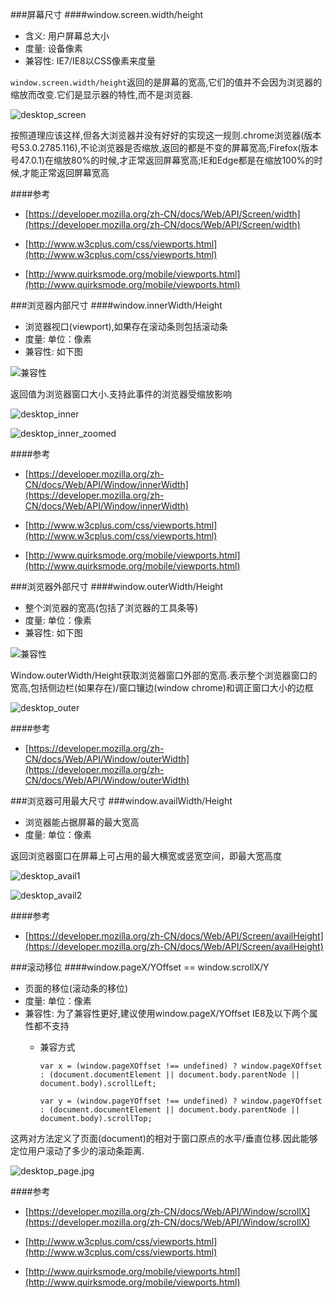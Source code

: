 ###屏幕尺寸
####window.screen.width/height
- 含义: 用户屏幕总大小
- 度量: 设备像素
- 兼容性: IE7/IE8以CSS像素来度量

`window.screen.width/height`返回的是屏幕的宽高,它们的值并不会因为浏览器的缩放而改变.它们是显示器的特性,而不是浏览器.

![desktop_screen](pc/desktop_screen.jpg)

按照道理应该这样,但各大浏览器并没有好好的实现这一规则.chrome浏览器(版本号53.0.2785.116),不论浏览器是否缩放,返回的都是不变的屏幕宽高;Firefox(版本号47.0.1)在缩放80%的时候,才正常返回屏幕宽高;IE和Edge都是在缩放100%的时候,才能正常返回屏幕宽高

####参考
- [https://developer.mozilla.org/zh-CN/docs/Web/API/Screen/width](https://developer.mozilla.org/zh-CN/docs/Web/API/Screen/width)

- [http://www.w3cplus.com/css/viewports.html](http://www.w3cplus.com/css/viewports.html)

- [http://www.quirksmode.org/mobile/viewports.html](http://www.quirksmode.org/mobile/viewports.html)

###浏览器内部尺寸
####window.innerWidth/Height
- 浏览器视口(viewport),如果存在滚动条则包括滚动条
- 度量: 单位：像素
- 兼容性: 如下图

![兼容性](pc/inner-size-basic-support.jpg)

返回值为浏览器窗口大小.支持此事件的浏览器受缩放影响

![desktop_inner](pc/desktop_inner.jpg)

![desktop_inner_zoomed](pc/desktop_inner_zoomed.jpg)

####参考
- [https://developer.mozilla.org/zh-CN/docs/Web/API/Window/innerWidth](https://developer.mozilla.org/zh-CN/docs/Web/API/Window/innerWidth)

- [http://www.w3cplus.com/css/viewports.html](http://www.w3cplus.com/css/viewports.html)

- [http://www.quirksmode.org/mobile/viewports.html](http://www.quirksmode.org/mobile/viewports.html)

###浏览器外部尺寸
####window.outerWidth/Height
- 整个浏览器的宽高(包括了浏览器的工具条等)
- 度量: 单位：像素
- 兼容性: 如下图

![兼容性](pc/outer-size-basic-support.jpg)

Window.outerWidth/Height获取浏览器窗口外部的宽高.表示整个浏览器窗口的宽高,包括侧边栏(如果存在)/窗口镶边(window chrome)和调正窗口大小的边框

![desktop_outer](pc/desktop_outer.png)

####参考
- [https://developer.mozilla.org/zh-CN/docs/Web/API/Window/outerWidth](https://developer.mozilla.org/zh-CN/docs/Web/API/Window/outerWidth)

###浏览器可用最大尺寸
###window.availWidth/Height
- 浏览器能占据屏幕的最大宽高
- 度量: 单位：像素

返回浏览器窗口在屏幕上可占用的最大横宽或竖宽空间，即最大宽高度

![desktop_avail1](pc/desktop_avail1.png)

![desktop_avail2](pc/desktop_avail2.png)

####参考
- [https://developer.mozilla.org/zh-CN/docs/Web/API/Screen/availHeight](https://developer.mozilla.org/zh-CN/docs/Web/API/Screen/availHeight)

###滚动移位
####window.pageX/YOffset == window.scrollX/Y
- 页面的移位(滚动条的移位)
- 度量: 单位：像素
- 兼容性: 为了兼容性更好,建议使用window.pageX/YOffset IE8及以下两个属性都不支持
    - 兼容方式
    
        ```
        var x = (window.pageXOffset !== undefined) ? window.pageXOffset : (document.documentElement || document.body.parentNode || document.body).scrollLeft;
        ```

        ```
        var y = (window.pageYOffset !== undefined) ? window.pageYOffset : (document.documentElement || document.body.parentNode || document.body).scrollTop;
        ```

这两对方法定义了页面(document)的相对于窗口原点的水平/垂直位移.因此能够定位用户滚动了多少的滚动条距离.

![desktop_page.jpg](pc/desktop_page.jpg)

####参考
- [https://developer.mozilla.org/zh-CN/docs/Web/API/Window/scrollX](https://developer.mozilla.org/zh-CN/docs/Web/API/Window/scrollX)

- [http://www.w3cplus.com/css/viewports.html](http://www.w3cplus.com/css/viewports.html)

- [http://www.quirksmode.org/mobile/viewports.html](http://www.quirksmode.org/mobile/viewports.html)


